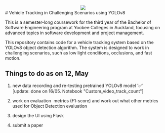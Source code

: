 
 <center>
  <img src="https://user-images.githubusercontent.com/22610163/30512919-72a57046-9b02-11e7-8ca8-c3e4bd993497.gif">
</center>
# Vehicle Tracking in Challenging Scenarios using YOLOv8

This is a semester-long coursework for the third year of the Bachelor of Software Engineering program at Yoobee Colleges in Auckland, focusing on advanced topics in software development and project management.

This repository contains code for a vehicle tracking system based on the YOLOv8 object detection algorithm. The system is designed to work in challenging scenarios, such as low light conditions, occlusions, and fast motion.

## Things to do as on 12, May
1) new data recording and re-testing pretrained YOLOv8 model '&#x2705;'  [update: done on 16/05. Notebook "Custom_video_track_count"] 


2) work on evaluation  metrics (F1-score) and work out what other metrics used for Object Detection evaluation 

3) design the UI using Flask

4) submit a paper
